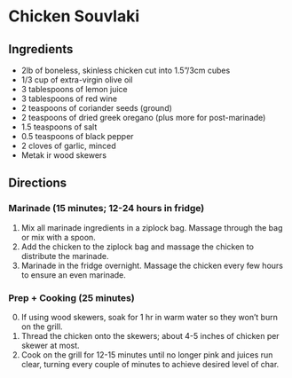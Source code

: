 # Chicken Souvlaki

## Ingredients
- 2lb of boneless, skinless chicken cut into 1.5”/3cm cubes
- 1/3 cup of extra-virgin olive oil
- 3 tablespoons of lemon juice
- 3 tablespoons of red wine
- 2 teaspoons of coriander seeds (ground)
- 2 teaspoons of dried greek oregano (plus more for post-marinade)
- 1.5 teaspoons of salt
- 0.5 teaspoons of black pepper
- 2 cloves of garlic, minced
- Metak ir wood skewers

## Directions

### Marinade (15 minutes; 12-24 hours in fridge)
1. Mix all marinade ingredients in a ziplock bag. Massage through the bag or mix with a spoon.
2. Add the chicken to the ziplock bag and massage the chicken to distribute the marinade.
3. Marinade in the fridge overnight. Massage the chicken every few hours to ensure an even marinade.

### Prep + Cooking (25 minutes)
0. If using wood skewers, soak for 1 hr in warm water so they won’t burn on the grill.
1. Thread the chicken onto the skewers; about 4-5 inches of chicken per skewer at most.
2. Cook on the grill for 12-15 minutes until no longer pink and juices run clear, turning every couple of minutes to achieve desired level of char.

